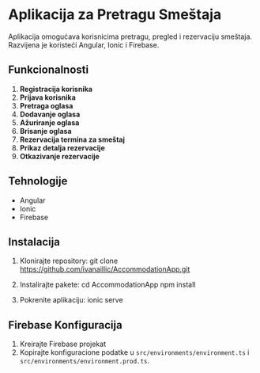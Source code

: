 # Aplikacija za Pretragu Smeštaja

Aplikacija omogućava korisnicima pretragu, pregled i rezervaciju smeštaja. Razvijena je koristeći Angular, Ionic i Firebase.

## Funkcionalnosti

1. **Registracija korisnika**
2. **Prijava korisnika**
3. **Pretraga oglasa**
4. **Dodavanje oglasa**
5. **Ažuriranje oglasa**
6. **Brisanje oglasa**
7. **Rezervacija termina za smeštaj**
8. **Prikaz detalja rezervacije**
9. **Otkazivanje rezervacije**

## Tehnologije

- Angular
- Ionic
- Firebase

## Instalacija

1. Klonirajte repository:
   git clone https://github.com/ivanaillic/AccommodationApp.git

2. Instalirajte pakete:
cd AccommodationApp
npm install

3. Pokrenite aplikaciju:
ionic serve

## Firebase Konfiguracija

1. Kreirajte Firebase projekat
2. Kopirajte konfiguracione podatke u `src/environments/environment.ts` i `src/environments/environment.prod.ts`.
